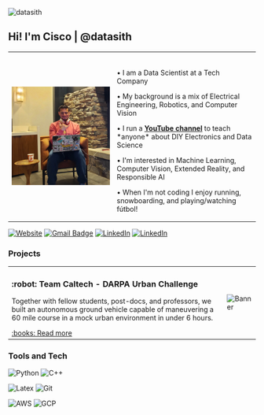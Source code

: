 <p align="left"> <img src="https://komarev.com/ghpvc/?username=datasith" alt="datasith" /> </p>

## Hi! I'm Cisco | @datasith

<div>
<table><tr>
<td  style="width:200px">
<img width="225px" src="img/pfp.jpg">
</td>  
<td>
<img width="825px" height="1">
<p>• I am a Data Scientist at a Tech Company </p>
<p>• My background is a mix of Electrical Engineering, Robotics, and Computer Vision </p>
<p>• I run a <b><a href="https://youtube.com/datasith">YouTube channel</a></b> to teach *anyone* about DIY Electronics and Data Science</p>
<p>• I'm interested in Machine Learning, Computer Vision, Extended Reality, and Responsible AI</p>
<p>• When I'm not coding I enjoy running, snowboarding, and playing/watching fútbol!</p>
</td>
</tr>
</table>
</div>

<!-- [![E-Mail](https://img.shields.io/badge/email-reveal-2a8?style=for-the-badge&logo=gmail&logoColor=white)](https://mailhide.io/e/3JzSZnHC)-->
[![Website](https://img.shields.io/website?down_color=lightgrey&down_message=offline&style=for-the-badge&up_color=999999&up_message=online&url=https%3A%2F%2Fdatasith.io%2F)](https://datasith.io/) 
[![Gmail Badge](https://img.shields.io/badge/email-999999?style=for-the-badge&logo=gmail&logoColor=white&link=mailto:zabala@caltech.edu)](mailto:zabala@caltech.edu)
[![LinkedIn](https://img.shields.io/badge/datasith-999999?style=for-the-badge&logo=linkedin&logoColor=white)](https://www.linkedin.com/in/datasith)
[![LinkedIn](https://img.shields.io/badge/datasith-999999?style=for-the-badge&logo=twitter&logoColor=white)](https://twitter.com/datasith)
<!--
[![Resume](https://img.shields.io/badge/Resume-gray?style=for-the-badge&logo=adobeacrobatreader&logoColor=EC1C24)](link)
-->

### Projects
<table><tr>
  <td>
    <h3>:robot: Team Caltech - DARPA Urban Challenge</h3>
    <p>Together with fellow students, post-docs, and professors, we built an autonomous ground vehicle capable of maneuvering a 60 mile course in a mock urban environment in under 6 hours.</p>
    <a href="">:books: Read more</a>
  </td>
  <td>
    <img src="https://website-articles.angular-buch.com/blog/2021-11-angular13/angular13.jpg" alt="Banner" width="400px">
  </td>
</tr>

</table>



### Tools and Tech

![Python](https://img.shields.io/badge/Python-0077B5?style=for-the-badge&logo=python&logoColor=white)
![C++](https://img.shields.io/badge/C%2B%2B-0077B5?style=for-the-badge&logo=c%2B%2B&logoColor=white)

![Latex](https://img.shields.io/badge/LaTeX-0077B5?style=for-the-badge&logo=LaTeX&logoColor=white)
![Git](https://img.shields.io/badge/Git-0077B5?style=for-the-badge&logo=git&logoColor=white)

![AWS](https://img.shields.io/badge/Amazon_AWS-0077B5?style=for-the-badge&logo=amazon-aws&logoColor=white)
![GCP](https://img.shields.io/badge/Google_Cloud-0077B5?style=for-the-badge&logo=google-cloud&logoColor=white)

<!--
<h1 align="center">Hi 👋, I'm Cisco</h1>
<h3 align="center">Data Scientist @ Walmart Global Tech</h3>

<p align="center">
<a href="https://twitter.com/datasith" target="blank"><img align="center" src="https://cdn.jsdelivr.net/npm/simple-icons@3.0.1/icons/twitter.svg" alt="datasith" height="20" width="20" /></a>
<a href="https://linkedin.com/in/datasith" target="blank"><img align="center" src="https://cdn.jsdelivr.net/npm/simple-icons@3.0.1/icons/linkedin.svg" alt="datasith" height="20" width="20" /></a>
<a href="https://kaggle.com/datasith" target="blank"><img align="center" src="https://cdn.jsdelivr.net/npm/simple-icons@3.0.1/icons/kaggle.svg" alt="skalskip" height="20" width="20" /></a>
<a href="https://medium.com/@datasith" target="blank"><img align="center" src="https://cdn.jsdelivr.net/npm/simple-icons@3.0.1/icons/medium.svg" alt="@datasith" height="20" width="20" /></a>
</p>

### Open source


### Latest blogs posts

<br/>

<p align="center">
  <img src="./icons/aws.svg" alt="aws" width="40" height="40"/> 
  <img src="https://www.vectorlogo.zone/logos/microsoft_azure/microsoft_azure-icon.svg" alt="azure" width="40" height="40"/> 
  <img src="./icons/docker.svg" alt="docker" width="40" height="40"/> 
  <img src="./icons/typescript.svg" alt="typescript" width="40" height="40"/>
  <img src="./icons/react.svg" alt="react" width="40" height="40"/> 
  <img src="./icons/redux.svg" alt="redux" width="40" height="40"/>
  <img src="./icons/python.svg" alt="python" width="40" height="40"/>
  <img src="https://www.vectorlogo.zone/logos/opencv/opencv-icon.svg" alt="opencv" width="40" height="40"/> 
  <img src="https://www.vectorlogo.zone/logos/pytorch/pytorch-icon.svg" alt="pytorch" width="40" height="40"/>
  <img src="https://www.vectorlogo.zone/logos/tensorflow/tensorflow-icon.svg" alt="tensorflow" width="40" height="40"/> 
  <img src="./icons/scala.svg" alt="scala" width="40" height="40"/>
</p> 

<p align="center"> <img src=https://github-readme-stats.vercel.app/api?username=skalskip&show_icons=true alt="skalskip" /> </p>
-->
